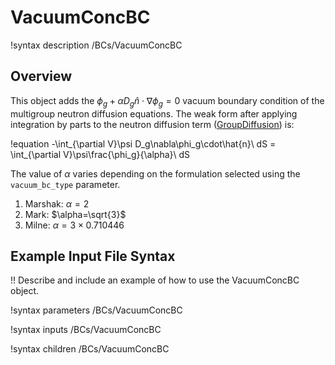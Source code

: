 # VacuumConcBC

!syntax description /BCs/VacuumConcBC

## Overview

This object adds the $\phi_g+\alpha D_g\hat{n}\cdot\nabla\phi_g = 0$ vacuum boundary
condition of the multigroup neutron diffusion equations. The weak form after applying integration
by parts to the neutron diffusion term ([GroupDiffusion](/GroupDiffusion.md)) is:

!equation
-\int_{\partial V}\psi D_g\nabla\phi_g\cdot\hat{n}\ dS =
\int_{\partial V}\psi\frac{\phi_g}{\alpha}\ dS

The value of $\alpha$ varies depending on the formulation selected using the `vacuum_bc_type`
parameter.
1. Marshak: $\alpha=2$
2. Mark: $\alpha=\sqrt{3}$
3. Milne: $\alpha=3\times 0.710446$

## Example Input File Syntax

!! Describe and include an example of how to use the VacuumConcBC object.

!syntax parameters /BCs/VacuumConcBC

!syntax inputs /BCs/VacuumConcBC

!syntax children /BCs/VacuumConcBC
